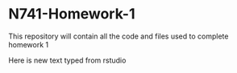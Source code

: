 # N741-Homework-1

This repository will contain all the code and files used to complete homework 1

Here is new text typed from rstudio